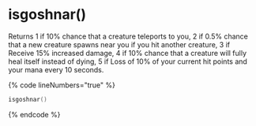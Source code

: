 # isgoshnar()

Returns 1 if 10% chance that a creature teleports to you, 2 if 0.5% chance that a new creature spawns near you if you hit another creature, 3 if Receive 15% increased damage, 4 if 10% chance that a creature will fully heal itself instead of dying, 5 if Loss of 10% of your current hit points and your mana every 10 seconds.

{% code lineNumbers="true" %}
```lua
isgoshnar()
```
{% endcode %}